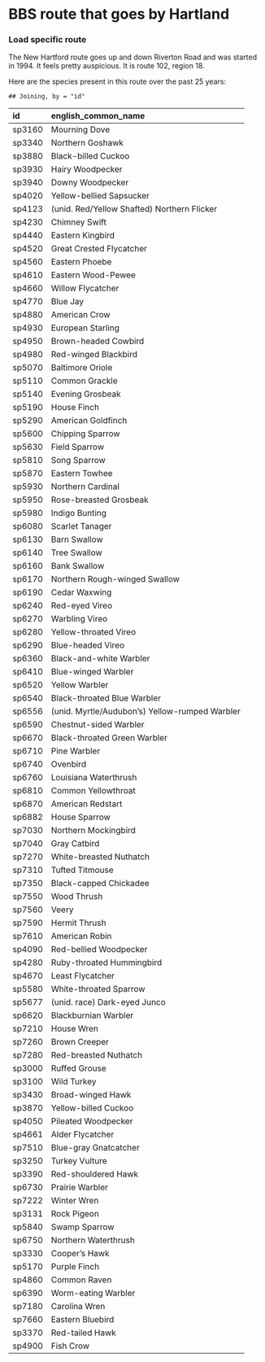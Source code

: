 BBS route that goes by Hartland
================

### Load specific route

The New Hartford route goes up and down Riverton Road and was started in
1994. It feels pretty auspicious. It is route 102, region 18.

Here are the species present in this route over the past 25 years:

    ## Joining, by = "id"

<div class="kable-table">

| id     | english\_common\_name                          |
| :----- | :--------------------------------------------- |
| sp3160 | Mourning Dove                                  |
| sp3340 | Northern Goshawk                               |
| sp3880 | Black-billed Cuckoo                            |
| sp3930 | Hairy Woodpecker                               |
| sp3940 | Downy Woodpecker                               |
| sp4020 | Yellow-bellied Sapsucker                       |
| sp4123 | (unid. Red/Yellow Shafted) Northern Flicker    |
| sp4230 | Chimney Swift                                  |
| sp4440 | Eastern Kingbird                               |
| sp4520 | Great Crested Flycatcher                       |
| sp4560 | Eastern Phoebe                                 |
| sp4610 | Eastern Wood-Pewee                             |
| sp4660 | Willow Flycatcher                              |
| sp4770 | Blue Jay                                       |
| sp4880 | American Crow                                  |
| sp4930 | European Starling                              |
| sp4950 | Brown-headed Cowbird                           |
| sp4980 | Red-winged Blackbird                           |
| sp5070 | Baltimore Oriole                               |
| sp5110 | Common Grackle                                 |
| sp5140 | Evening Grosbeak                               |
| sp5190 | House Finch                                    |
| sp5290 | American Goldfinch                             |
| sp5600 | Chipping Sparrow                               |
| sp5630 | Field Sparrow                                  |
| sp5810 | Song Sparrow                                   |
| sp5870 | Eastern Towhee                                 |
| sp5930 | Northern Cardinal                              |
| sp5950 | Rose-breasted Grosbeak                         |
| sp5980 | Indigo Bunting                                 |
| sp6080 | Scarlet Tanager                                |
| sp6130 | Barn Swallow                                   |
| sp6140 | Tree Swallow                                   |
| sp6160 | Bank Swallow                                   |
| sp6170 | Northern Rough-winged Swallow                  |
| sp6190 | Cedar Waxwing                                  |
| sp6240 | Red-eyed Vireo                                 |
| sp6270 | Warbling Vireo                                 |
| sp6280 | Yellow-throated Vireo                          |
| sp6290 | Blue-headed Vireo                              |
| sp6360 | Black-and-white Warbler                        |
| sp6410 | Blue-winged Warbler                            |
| sp6520 | Yellow Warbler                                 |
| sp6540 | Black-throated Blue Warbler                    |
| sp6556 | (unid. Myrtle/Audubon’s) Yellow-rumped Warbler |
| sp6590 | Chestnut-sided Warbler                         |
| sp6670 | Black-throated Green Warbler                   |
| sp6710 | Pine Warbler                                   |
| sp6740 | Ovenbird                                       |
| sp6760 | Louisiana Waterthrush                          |
| sp6810 | Common Yellowthroat                            |
| sp6870 | American Redstart                              |
| sp6882 | House Sparrow                                  |
| sp7030 | Northern Mockingbird                           |
| sp7040 | Gray Catbird                                   |
| sp7270 | White-breasted Nuthatch                        |
| sp7310 | Tufted Titmouse                                |
| sp7350 | Black-capped Chickadee                         |
| sp7550 | Wood Thrush                                    |
| sp7560 | Veery                                          |
| sp7590 | Hermit Thrush                                  |
| sp7610 | American Robin                                 |
| sp4090 | Red-bellied Woodpecker                         |
| sp4280 | Ruby-throated Hummingbird                      |
| sp4670 | Least Flycatcher                               |
| sp5580 | White-throated Sparrow                         |
| sp5677 | (unid. race) Dark-eyed Junco                   |
| sp6620 | Blackburnian Warbler                           |
| sp7210 | House Wren                                     |
| sp7260 | Brown Creeper                                  |
| sp7280 | Red-breasted Nuthatch                          |
| sp3000 | Ruffed Grouse                                  |
| sp3100 | Wild Turkey                                    |
| sp3430 | Broad-winged Hawk                              |
| sp3870 | Yellow-billed Cuckoo                           |
| sp4050 | Pileated Woodpecker                            |
| sp4661 | Alder Flycatcher                               |
| sp7510 | Blue-gray Gnatcatcher                          |
| sp3250 | Turkey Vulture                                 |
| sp3390 | Red-shouldered Hawk                            |
| sp6730 | Prairie Warbler                                |
| sp7222 | Winter Wren                                    |
| sp3131 | Rock Pigeon                                    |
| sp5840 | Swamp Sparrow                                  |
| sp6750 | Northern Waterthrush                           |
| sp3330 | Cooper’s Hawk                                  |
| sp5170 | Purple Finch                                   |
| sp4860 | Common Raven                                   |
| sp6390 | Worm-eating Warbler                            |
| sp7180 | Carolina Wren                                  |
| sp7660 | Eastern Bluebird                               |
| sp3370 | Red-tailed Hawk                                |
| sp4900 | Fish Crow                                      |

</div>
